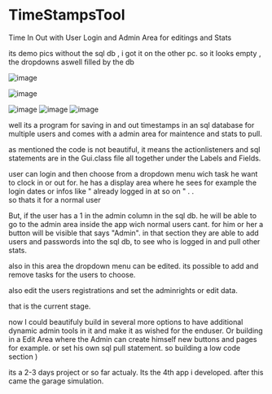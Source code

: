 # TimeStampsTool
Time In Out with User Login and Admin Area for editings and Stats

its demo pics without the sql db , i got it on the other pc. so it looks empty , the dropdowns aswell filled by the db

![image](https://user-images.githubusercontent.com/105649203/202903091-9561d9ff-1594-432f-86b3-a886e675d853.png)

![image](https://user-images.githubusercontent.com/105649203/202903542-0ec72337-c4b3-4170-9da9-d0124a1ef03c.png)

![image](https://user-images.githubusercontent.com/105649203/202903377-ea42ecbb-3663-456d-af1c-be38871c7488.png)
![image](https://user-images.githubusercontent.com/105649203/202903410-fdb4ff40-c5f1-41da-a6e0-21b8af404032.png)
![image](https://user-images.githubusercontent.com/105649203/202903463-32023e59-82cc-42a8-ac5b-40e29c67783e.png)


well its a program for saving in and out timestamps in an sql database for multiple users and comes with a admin area for maintence and stats to pull. 

as mentioned the code is not beautiful, it means the actionlisteners and sql statements are in the Gui.class file all together under the Labels and Fields. 

user can login and then choose from a dropdown menu wich task he want to clock in or out for. he has a display area where he sees for example the login dates
or infos like " already logged in at so on " . .   
so thats it for a normal user

But, if the user has a 1 in the admin column in the sql db. he will be able to go to the admin area inside the app wich normal users cant.
for him or her a button will be visible that says "Admin".
in that section they are able to add users and passwords into the sql db, to see who is logged in and pull other stats. 

also in this area the dropdown menu can be edited. its possible to add and remove tasks for the users to choose. 

also edit the users registrations and set the adminrights or edit data.

that is the current stage. 

now I could beautifuly build in several more options to have additional dynamic admin tools in it and make it as wished for the enduser. 
Or building in a Edit Area where the Admin can create himself new buttons and pages for example. or set his own sql pull statement. so building a low code section )

its a 2-3 days project or so far actualy. Its the 4th app i developed. after this came the garage simulation. 


